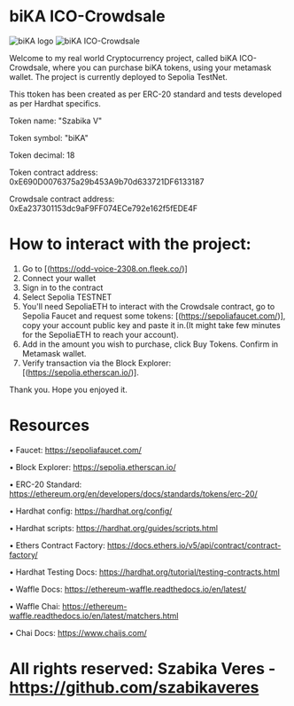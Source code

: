 # biKA ICO-Crowdsale

![biKA logo](https://github.com/szabikaveres/Crowdsale--ICO/assets/114937278/a408b756-4d96-4d4a-9337-a97e38f0857d)
![biKA ICO-Crowdsale](https://github.com/szabikaveres/Crowdsale--ICO/assets/114937278/b4656eda-5428-4f75-b959-da143fda3c3c)


 Welcome to my real world Cryptocurrency project, called biKA ICO-Crowdsale, where you can purchase biKA tokens, using your metamask wallet.
 The project is currently deployed to Sepolia TestNet.

 This ttoken has been created as per ERC-20 standard and tests developed as per Hardhat specifics. 

 Token name: "Szabika V"

 Token symbol: "biKA"

 Token decimal: 18

 Token contract address: 0xE690D0076375a29b453A9b70d633721DF6133187

 Crowdsale contract address: 0xEa237301153dc9aF9FF074ECe792e162f5fEDE4F

 # How to interact with the project:
1. Go to [(https://odd-voice-2308.on.fleek.co/)]
2. Connect your wallet
3. Sign in to the contract
4. Select Sepolia TESTNET
5. You'll need SepoliaETH to interact with the Crowdsale contract, go to Sepolia Faucet and request some tokens:  [(https://sepoliafaucet.com/)], copy your account public key and paste it in.(It might take few minutes for the SepoliaETH to reach your account).
6. Add in the amount you wish to purchase, click Buy Tokens. Confirm in Metamask wallet.
7. Verify transaction via the Block Explorer: [(https://sepolia.etherscan.io/)].
 
Thank you. Hope you enjoyed it.

# Resources
• Faucet: https://sepoliafaucet.com/

• Block Explorer: https://sepolia.etherscan.io/

• ERC-20 Standard: https://ethereum.org/en/developers/docs/standards/tokens/erc-20/

• Hardhat config: https://hardhat.org/config/

• Hardhat scripts: https://hardhat.org/guides/scripts.html

• Ethers Contract Factory: https://docs.ethers.io/v5/api/contract/contract-factory/

• Hardhat Testing Docs: https://hardhat.org/tutorial/testing-contracts.html

• Waffle Docs: https://ethereum-waffle.readthedocs.io/en/latest/

• Waffle Chai: https://ethereum-waffle.readthedocs.io/en/latest/matchers.html

• Chai Docs: https://www.chaijs.com/



# All rights reserved: Szabika Veres -  https://github.com/szabikaveres
